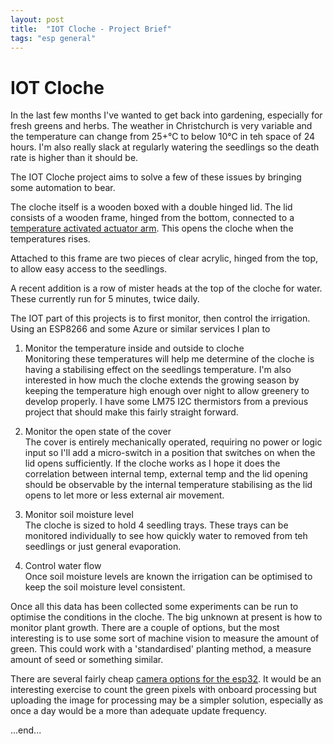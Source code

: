 ```yaml
---
layout: post
title:  "IOT Cloche - Project Brief"
tags: "esp general"
---
```


# IOT Cloche

In the last few months I've wanted to get back into gardening, especially for fresh greens and herbs. The weather in Christchurch is very variable and the temperature can change from 25+℃ to below 10℃ in teh space of 24 hours. I'm also really slack at regularly watering the seedlings so the death rate is higher than it should be.

The IOT Cloche project aims to solve a few of these issues by bringing some automation to bear.

The cloche itself is a wooden boxed with a double hinged lid. The lid consists of a wooden frame, hinged from the bottom, connected to a [temperature activated actuator arm](https://www.aliexpress.com/item/32888524914.html?spm=a2g0s.9042311.0.0.27424c4dkhZwx0). This opens the cloche when the temperatures rises.

Attached to this frame are two pieces of clear acrylic, hinged from the top, to allow easy access to the seedlings.

A recent addition is a row of mister heads at the top of the cloche for water. These currently run for 5 minutes, twice daily.

The IOT part of this projects is to first monitor, then control the irrigation. Using an ESP8266 and some Azure or similar services I plan to

1. Monitor the temperature inside and outside to cloche  
   Monitoring these temperatures will help me determine of the cloche is having a stabilising effect on the seedlings temperature. I'm also interested in how much the cloche extends the growing season by keeping the temperature high enough over night to allow greenery to develop properly. I have some LM75 I2C thermistors from a previous project that should make this fairly straight forward.

1. Monitor the open state of the cover  
The cover is entirely mechanically operated, requiring no power or logic input so I'll add a micro-switch in a position that switches on when the lid opens sufficiently. If the cloche works as I hope it does the correlation between internal temp, external temp and the lid opening should be observable by the internal temperature stabilising as the lid opens to let more or less external air movement.

1. Monitor soil moisture level  
The cloche is sized to hold 4 seedling trays. These trays can be monitored individually to see how quickly water to removed from teh seedlings or just general evaporation.

1. Control water flow  
Once soil moisture levels are known the irrigation can be optimised to keep the soil moisture level consistent.

Once all this data has been collected some experiments can be run to optimise the conditions in the cloche. The big unknown at present is how to monitor plant growth. There are a couple of options, but the most interesting is to use some sort of machine vision to measure the amount of green. This could work with a 'standardised' planting method, a measure amount of seed or something similar.

There are several fairly cheap [camera options for the esp32](https://www.aliexpress.com/item/33011096369.html?spm=a2g0o.productlist.0.0.22b05cdc3mHBRh&s=p&algo_pvid=e983737a-0756-475d-ab02-59a6f66dda37&algo_expid=e983737a-0756-475d-ab02-59a6f66dda37-2&btsid=95271bd8-903e-41a9-9398-9f8d2309a2be&ws_ab_test=searchweb0_0,searchweb201602_10,searchweb201603_55). It would be an interesting exercise to count the green pixels with onboard processing but uploading the image for processing may be a simpler solution, especially as once a day would be a more than adequate update frequency.

...end...

